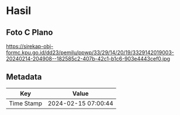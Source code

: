 # Hasil

## Foto C Plano

https://sirekap-obj-formc.kpu.go.id/dd23/pemilu/ppwp/33/29/14/20/19/3329142019003-20240214-204908--182585c2-407b-42c1-b1c6-903e4443cef0.jpg


## Metadata

| Key        | Value               |
| ---------- | ------------------- |
| Time Stamp | 2024-02-15 07:00:44 |



